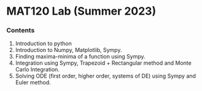 # MAT120 Lab (Summer 2023)
<h3>Contents</h3>
<ol>
<li>Introduction to python</li>
<li>Introduction to Numpy, Matplotlib, Sympy.</li>
<li>Finding maxima-minima of a function using Sympy.</li>
<li>Integration using Sympy, Trapezoid + Rectangular method and Monte Carlo Integration.</li>
<li>Solving ODE (first order, higher order, systems of DE) using Sympy and Euler method.</li>
</ol>
